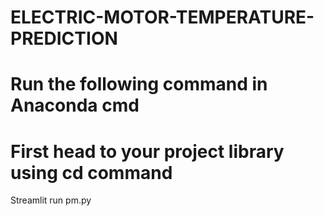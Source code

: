 # ELECTRIC-MOTOR-TEMPERATURE-PREDICTION


# Run the following command in Anaconda cmd

# First head to your project library using cd command

Streamlit run pm.py
